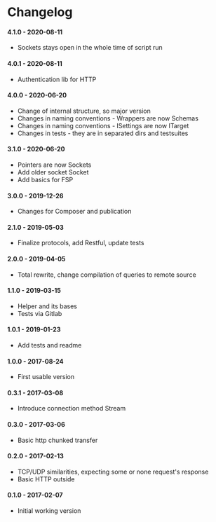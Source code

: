 Changelog
=========

#### 4.1.0 - 2020-08-11

* Sockets stays open in the whole time of script run

#### 4.0.1 - 2020-08-11

* Authentication lib for HTTP

#### 4.0.0 - 2020-06-20

* Change of internal structure, so major version
* Changes in naming conventions - Wrappers are now Schemas
* Changes in naming conventions - ISettings are now ITarget
* Changes in tests - they are in separated dirs and testsuites

#### 3.1.0 - 2020-06-20

* Pointers are now Sockets
* Add older socket Socket
* Add basics for FSP

#### 3.0.0 - 2019-12-26

* Changes for Composer and publication

#### 2.1.0 - 2019-05-03

* Finalize protocols, add Restful, update tests

#### 2.0.0 - 2019-04-05

* Total rewrite, change compilation of queries to remote source

#### 1.1.0 - 2019-03-15

* Helper and its bases
* Tests via Gitlab

#### 1.0.1 - 2019-01-23

* Add tests and readme

#### 1.0.0 - 2017-08-24

* First usable version

#### 0.3.1 - 2017-03-08

* Introduce connection method Stream

#### 0.3.0 - 2017-03-06

* Basic http chunked transfer

#### 0.2.0 - 2017-02-13

* TCP/UDP similarities, expecting some or none request's response
* Basic HTTP outside

#### 0.1.0 - 2017-02-07

* Initial working version
